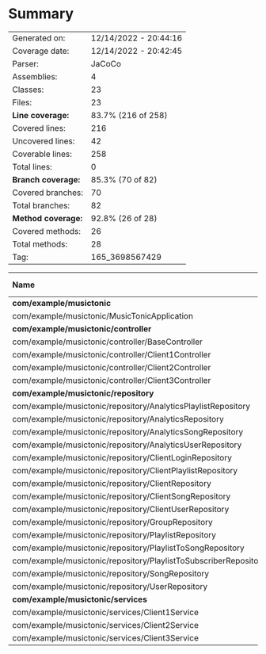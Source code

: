 # Summary
|||
|:---|:---|
| Generated on: | 12/14/2022 - 20:44:16 |
| Coverage date: | 12/14/2022 - 20:42:45 |
| Parser: | JaCoCo |
| Assemblies: | 4 |
| Classes: | 23 |
| Files: | 23 |
| **Line coverage:** | 83.7% (216 of 258) |
| Covered lines: | 216 |
| Uncovered lines: | 42 |
| Coverable lines: | 258 |
| Total lines: | 0 |
| **Branch coverage:** | 85.3% (70 of 82) |
| Covered branches: | 70 |
| Total branches: | 82 |
| **Method coverage:** | 92.8% (26 of 28) |
| Covered methods: | 26 |
| Total methods: | 28 |
| Tag: | 165_3698567429 |

|**Name**|**Covered**|**Uncovered**|**Coverable**|**Total**|**Line coverage**|**Covered**|**Total**|**Branch coverage**|**Covered**|**Total**|**Method coverage**|
|:---|---:|---:|---:|---:|---:|---:|---:|---:|---:|---:|---:|
|**com/example/musictonic**|**1**|**2**|**3**|**0**|**33.3%**|**0**|**0**|****|**1**|**2**|**50%**|
|com/example/musictonic/MusicTonicApplication|1|2|3|0|33.3%|0|0||1|2|50%|
|**com/example/musictonic/controller**|**39**|**25**|**64**|**0**|**60.9%**|**2**|**2**|**100%**|**12**|**13**|**92.3%**|
|com/example/musictonic/controller/BaseController|1|1|2|0|50%|0|0||1|2|50%|
|com/example/musictonic/controller/Client1Controller|26|16|42|0|61.9%|0|0||6|6|100%|
|com/example/musictonic/controller/Client2Controller|3|4|7|0|42.8%|0|0||2|2|100%|
|com/example/musictonic/controller/Client3Controller|9|4|13|0|69.2%|2|2|100%|3|3|100%|
|**com/example/musictonic/repository**|**0**|**0**|**0**|**0**|****|**0**|**0**|****|**0**|**0**|****|
|com/example/musictonic/repository/AnalyticsPlaylistRepository|0|0|0|0||0|0||0|0||
|com/example/musictonic/repository/AnalyticsRepository|0|0|0|0||0|0||0|0||
|com/example/musictonic/repository/AnalyticsSongRepository|0|0|0|0||0|0||0|0||
|com/example/musictonic/repository/AnalyticsUserRepository|0|0|0|0||0|0||0|0||
|com/example/musictonic/repository/ClientLoginRepository|0|0|0|0||0|0||0|0||
|com/example/musictonic/repository/ClientPlaylistRepository|0|0|0|0||0|0||0|0||
|com/example/musictonic/repository/ClientRepository|0|0|0|0||0|0||0|0||
|com/example/musictonic/repository/ClientSongRepository|0|0|0|0||0|0||0|0||
|com/example/musictonic/repository/ClientUserRepository|0|0|0|0||0|0||0|0||
|com/example/musictonic/repository/GroupRepository|0|0|0|0||0|0||0|0||
|com/example/musictonic/repository/PlaylistRepository|0|0|0|0||0|0||0|0||
|com/example/musictonic/repository/PlaylistToSongRepository|0|0|0|0||0|0||0|0||
|com/example/musictonic/repository/PlaylistToSubscriberRepository|0|0|0|0||0|0||0|0||
|com/example/musictonic/repository/SongRepository|0|0|0|0||0|0||0|0||
|com/example/musictonic/repository/UserRepository|0|0|0|0||0|0||0|0||
|**com/example/musictonic/services**|**176**|**15**|**191**|**0**|**92.1%**|**68**|**80**|**85%**|**13**|**13**|**100%**|
|com/example/musictonic/services/Client1Service|135|15|150|0|90%|48|60|80%|9|9|100%|
|com/example/musictonic/services/Client2Service|12|0|12|0|100%|6|6|100%|2|2|100%|
|com/example/musictonic/services/Client3Service|29|0|29|0|100%|14|14|100%|2|2|100%|
